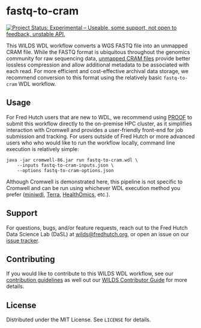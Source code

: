 
# fastq-to-cram
[![Project Status: Experimental – Useable, some support, not open to feedback, unstable API.](https://getwilds.org/badges/badges/experimental.svg)](https://getwilds.org/badges/#experimental)

This WILDS WDL workflow converts a WGS FASTQ file into an unmapped CRAM file. While the FASTQ format is ubiquitous throughout the genomics community for raw sequencing data, [unmapped CRAM files](https://www.ga4gh.org/product/cram/) provide better lossless compression and allow additional metadata to be associated with each read. For more efficient and cost-effective archival data storage, we recommend conversion to this format using the relatively basic `fastq-to-cram` WDL workflow.

## Usage

For Fred Hutch users that are new to WDL, we recommend using [PROOF](https://proof.fredhutch.org/) to submit this workflow directly to the on-premise HPC cluster, as it simplifies interaction with Cromwell and provides a user-friendly front-end for job submission and tracking. For users outside of Fred Hutch or more advanced users who who would like to run the workflow locally, command line execution is relatively simple: 
```
java -jar cromwell-86.jar run fastq-to-cram.wdl \
    --inputs fastq-to-cram-inputs.json \
    --options fastq-to-cram-options.json
```
Although Cromwell is demonstrated here, this pipeline is not specific to Cromwell and can be run using whichever WDL execution method you prefer ([miniwdl](https://github.com/chanzuckerberg/miniwdl), [Terra](https://terra.bio/), [HealthOmics](https://docs.aws.amazon.com/omics/latest/dev/workflows.html), etc.).

## Support

For questions, bugs, and/or feature requests, reach out to the Fred Hutch Data Science Lab (DaSL) at wilds@fredhutch.org, or open an issue on our [issue tracker](https://github.com/getwilds/fastq-to-cram/issues).

## Contributing

If you would like to contribute to this WILDS WDL workflow, see our [contribution guidelines](.github/CONTRIBUTING.md) as well out our [WILDS Contributor Guide](https://getwilds.org/guide/) for more details.

## License

Distributed under the MIT License. See `LICENSE` for details.

